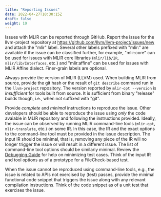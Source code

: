 ```yaml
---
title: "Reporting Issues"
date: 2022-04-27T10:30:15Z
draft: false
weight: 10
---
```


Issues with MLIR can be reported through GitHub.
Report the issue for the llvm-project repository at https://github.com/llvm/llvm-project/issues/new and attach the
"mlir" label. Several other labels prefixed with "mlir:" are available if the issue can be classified further, for example,
"mlir:core" can be used for issues with MLIR core libraries (`mlir/lib/IR`, `mlir/lib/Interfaces`, etc.) and "mlir:affine" can be used for issues with MLIR Affine dialect.
Finer-grain labels are optional.

Always provide the version of MLIR (LLVM) used. When building MLIR from source, provide the git hash or the result of `git describe` command run in the `llvm-project` repository.
The version reported by `mlir-opt --version` is _insufficient_ for tools built from source.
It is sufficient from binary "release" builds though, i.e., when not suffixed with "git".

Provide _complete_ and _minimal_ instructions to reproduce the issue.
Other developers should be able to reproduce the issue using _only_ the code avaiable in MLIR repository and following the instructions provided.
Ideally, the issue can be observed by running MLIR command-line tools (`mlir-opt`, `mlir-translate`, etc.) on some IR.
In this case, the IR and the exact options to the command-line tool must be provided in the issue description.
The input IR should be minimal, that is, removing any piece of the IR will no longer trigger the issue or will result in a different issue.
The list of command-line tool options should be similarly minimal.
Review the [Debugging Guide](getting_started/Debugging.md) for help on minimizing test cases.
Think of the input IR and tool options as of a prototype for a FileCheck-based test.

When the issue cannot be reproduced using command-line tools, e.g., the issue is related to APIs not exercised by (test) passes,
provide the minimal functional code snippet that triggers the issue along with any relevant compilation instructions.
Think of the code snippet as of a unit test that exercises the issue.
